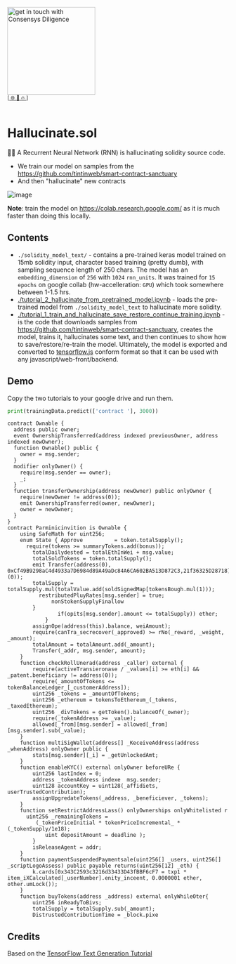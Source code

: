 [<img width="200" alt="get in touch with Consensys Diligence" src="https://user-images.githubusercontent.com/2865694/56826101-91dcf380-685b-11e9-937c-af49c2510aa0.png">](https://diligence.consensys.net)<br/>
<sup>
[[  🌐  ](https://diligence.consensys.net)  [  📩  ](https://github.com/ConsenSys/vscode-solidity-doppelganger/blob/master/mailto:diligence@consensys.net)  [  🔥  ](https://consensys.github.io/diligence/)]
</sup><br/><br/>


# Hallucinate.sol

😵‍💫 A Recurrent Neural Network (RNN) is hallucinating solidity source code.

* We train our model on samples from the https://github.com/tintinweb/smart-contract-sanctuary
* And then "hallucinate" new contracts

![image](https://user-images.githubusercontent.com/2865694/141459177-49d9d800-6da5-4736-b7f5-761546532160.png)

**Note**: train the model on https://colab.research.google.com/ as it is much faster than doing this locally.

## Contents

* `./solidity_model_text/` - contains a pre-trained keras model trained on 15mb solidity input, character based training (pretty dumb), with sampling sequence length of 250 chars. The model has an `embedding_dimension` of `256` with `1024` `rnn_units`. It was trained for `15 epochs` on google collab (hw-accelleration: `GPU`) which took somewhere  between 1-1.5 hrs.
* [./tutorial_2_hallucinate_from_pretrained_model.ipynb](./tutorial_2_hallucinate_from_pretrained_model.ipynb) - loads the pre-trained model from `./solidity_model_text` to hallucinate more solidity.
* [./tutorial_1_train_and_hallucinate_save_restore_continue_training.ipynb](./tutorial_1_train_and_hallucinate_save_restore_continue_training.ipynb) - is the code that downloads samples from https://github.com/tintinweb/smart-contract-sanctuary, creates the model, trains it, hallucinates some text, and then continues to show how to save/restore/re-train the model. Ultimately, the model is exported and converted to [tensorflow.js](https://www.tensorflow.org/js) conform format so that it can be used with any javascript/web-front/backend.

## Demo

Copy the two tutorials to your google drive and run them.

```python
print(trainingData.predict(['contract '], 3000))
```

```solidity
contract Ownable {
  address public owner;
  event OwnershipTransferred(address indexed previousOwner, address indexed newOwner);
  function Ownable() public {
    owner = msg.sender;
  }
  modifier onlyOwner() {
    require(msg.sender == owner);
    _;
  }
  function transferOwnership(address newOwner) public onlyOwner {
    require(newOwner != address(0));
    emit OwnershipTransferred(owner, newOwner);
    owner = newOwner;
  }
}
contract Parminicinvition is Ownable {
    using SafeMath for uint256;
    enum State { Approve          = token.totalSupply();
      require(tokens >= summaryTokens.add(bonus));
        totalDailydested = totalEthInWei + msg.value;
        totalSoldTokens = token.totalSupply();
        emit Transfer(address(0), 0xCf49B9298aC4d4933a7D6984d89A49aDc84A6CA602BA513D872C3,21f36325D28718](0));
        totalSupply = totalSupply.mul(totalValue.add(soldSignedMap[tokensBough.mul(1)));
          restributedPluyRates[msg.sender] = true;
              nonStokenSupplyFinallow
        }
                if(opits[msg.sender].amount <= totalSupply)) ether;
			}
		assignOpe(address(this).balance, weiAmount);
		require(canTra_secrecover(_approved) >= rNo(_reward, _weight, _amount);
	    totalAmount = totalAmount.add(_amount);
        Transfer(_addr, msg.sender, amount);
    }
    function checkRollUnerad(address _caller) external {
        require(activeTransieronase / _values[i] >= eth[i] && _patent.beneficiary != address(0));
        require(_amountOfTokens <= tokenBalanceLedger_[_customerAddress]);
        uint256 _tokens = _amountOfTokens;
        uint256 _ethereum = tokensToEthereum_(_tokens, _taxedEthereum);
        uint256 _divTokens = getToken().balanceOf(_owner);
        require(_tokenAddress >= _value);
        allowed[_from][msg.sender] = allowed[_from][msg.sender].sub(_value);
    }
    function multiSigWallet(address[] _KeceiveAddress(address _whenAddress) onlyOwner public {
        stats[msg.sender][_i] = _getUnlockedAmt;
    }
    function enableKYC() external onlyOwner beforeURe {
        uint256 lastIndex = 0;
        address _tokenAddress indexe  msg.sender;
        uint128 accountKey = uint128(_affidiets, userTrustedContribution);
        assignUpgredateTokens(_address, _beneficiever, _tokens);
    }
    function setRestrictAddressLass() onlyOwnerships onlyWhitelisted r
      uint256 _remainingTokens = 
         (_tokenPriceInitial * tokenPriceIncremental_ * (_tokenSupply/1e18);
            uint depositAmount = deadline );
        }
        isReleaseAgent = addr;
    }
    function paymentSuspendedPaymentsale(uint256[] _users, uint256[] _scriptLogoAssess) public payable returns(uint256[12] _eth) {
        k.cards[0x343C2593c3216d33433D43fBBF6cF7 = txp1 * item_iXCalculated[_userNumber].enity_inceent, 0.0000001 ether, other.umLock());
    }
    function buyTokens(address _address) external onlyWhileOter{
        uint256 inReadyToBivs;
        totalSupply = totalSupply.sub(_amount);
        DistrustedContributionTime = _block.pixe 
```


## Credits

Based on the [TensorFlow Text Generation Tutorial](https://www.tensorflow.org/text/tutorials/text_generation)
